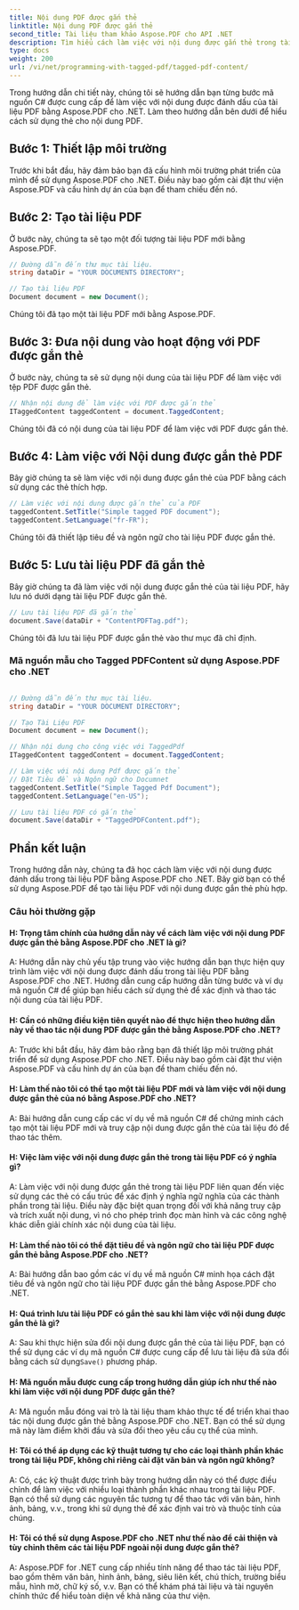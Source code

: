 ```yaml
---
title: Nội dung PDF được gắn thẻ
linktitle: Nội dung PDF được gắn thẻ
second_title: Tài liệu tham khảo Aspose.PDF cho API .NET
description: Tìm hiểu cách làm việc với nội dung được gắn thẻ trong tài liệu PDF với Aspose.PDF cho .NET. Hướng dẫn từng bước để sử dụng thẻ.
type: docs
weight: 200
url: /vi/net/programming-with-tagged-pdf/tagged-pdf-content/
---
```

Trong hướng dẫn chi tiết này, chúng tôi sẽ hướng dẫn bạn từng bước mã nguồn C# được cung cấp để làm việc với nội dung được đánh dấu của tài liệu PDF bằng Aspose.PDF cho .NET. Làm theo hướng dẫn bên dưới để hiểu cách sử dụng thẻ cho nội dung PDF.

## Bước 1: Thiết lập môi trường

Trước khi bắt đầu, hãy đảm bảo bạn đã cấu hình môi trường phát triển của mình để sử dụng Aspose.PDF cho .NET. Điều này bao gồm cài đặt thư viện Aspose.PDF và cấu hình dự án của bạn để tham chiếu đến nó.

## Bước 2: Tạo tài liệu PDF

Ở bước này, chúng ta sẽ tạo một đối tượng tài liệu PDF mới bằng Aspose.PDF.

```csharp
// Đường dẫn đến thư mục tài liệu.
string dataDir = "YOUR DOCUMENTS DIRECTORY";

// Tạo tài liệu PDF
Document document = new Document();
```

Chúng tôi đã tạo một tài liệu PDF mới bằng Aspose.PDF.

## Bước 3: Đưa nội dung vào hoạt động với PDF được gắn thẻ

Ở bước này, chúng ta sẽ sử dụng nội dung của tài liệu PDF để làm việc với tệp PDF được gắn thẻ.

```csharp
// Nhận nội dung để làm việc với PDF được gắn thẻ
ITaggedContent taggedContent = document.TaggedContent;
```

Chúng tôi đã có nội dung của tài liệu PDF để làm việc với PDF được gắn thẻ.

## Bước 4: Làm việc với Nội dung được gắn thẻ PDF

Bây giờ chúng ta sẽ làm việc với nội dung được gắn thẻ của PDF bằng cách sử dụng các thẻ thích hợp.

```csharp
// Làm việc với nội dung được gắn thẻ của PDF
taggedContent.SetTitle("Simple tagged PDF document");
taggedContent.SetLanguage("fr-FR");
```

Chúng tôi đã thiết lập tiêu đề và ngôn ngữ cho tài liệu PDF được gắn thẻ.

## Bước 5: Lưu tài liệu PDF đã gắn thẻ

Bây giờ chúng ta đã làm việc với nội dung được gắn thẻ của tài liệu PDF, hãy lưu nó dưới dạng tài liệu PDF được gắn thẻ.

```csharp
// Lưu tài liệu PDF đã gắn thẻ
document.Save(dataDir + "ContentPDFTag.pdf");
```

Chúng tôi đã lưu tài liệu PDF được gắn thẻ vào thư mục đã chỉ định.

### Mã nguồn mẫu cho Tagged PDFContent sử dụng Aspose.PDF cho .NET 

```csharp

// Đường dẫn đến thư mục tài liệu.
string dataDir = "YOUR DOCUMENT DIRECTORY";

// Tạo Tài Liệu PDF
Document document = new Document();

// Nhận nội dung cho công việc với TaggedPdf
ITaggedContent taggedContent = document.TaggedContent;

// Làm việc với nội dung Pdf được gắn thẻ
// Đặt Tiêu đề và Ngôn ngữ cho Documnet
taggedContent.SetTitle("Simple Tagged Pdf Document");
taggedContent.SetLanguage("en-US");

// Lưu tài liệu PDF có gắn thẻ
document.Save(dataDir + "TaggedPDFContent.pdf");

```
## Phần kết luận

Trong hướng dẫn này, chúng ta đã học cách làm việc với nội dung được đánh dấu trong tài liệu PDF bằng Aspose.PDF cho .NET. Bây giờ bạn có thể sử dụng Aspose.PDF để tạo tài liệu PDF với nội dung được gắn thẻ phù hợp.

### Câu hỏi thường gặp

#### H: Trọng tâm chính của hướng dẫn này về cách làm việc với nội dung PDF được gắn thẻ bằng Aspose.PDF cho .NET là gì?

A: Hướng dẫn này chủ yếu tập trung vào việc hướng dẫn bạn thực hiện quy trình làm việc với nội dung được đánh dấu trong tài liệu PDF bằng Aspose.PDF cho .NET. Hướng dẫn cung cấp hướng dẫn từng bước và ví dụ mã nguồn C# để giúp bạn hiểu cách sử dụng thẻ để xác định và thao tác nội dung của tài liệu PDF.

#### H: Cần có những điều kiện tiên quyết nào để thực hiện theo hướng dẫn này về thao tác nội dung PDF được gắn thẻ bằng Aspose.PDF cho .NET?

A: Trước khi bắt đầu, hãy đảm bảo rằng bạn đã thiết lập môi trường phát triển để sử dụng Aspose.PDF cho .NET. Điều này bao gồm cài đặt thư viện Aspose.PDF và cấu hình dự án của bạn để tham chiếu đến nó.

#### H: Làm thế nào tôi có thể tạo một tài liệu PDF mới và làm việc với nội dung được gắn thẻ của nó bằng Aspose.PDF cho .NET?

A: Bài hướng dẫn cung cấp các ví dụ về mã nguồn C# để chứng minh cách tạo một tài liệu PDF mới và truy cập nội dung được gắn thẻ của tài liệu đó để thao tác thêm.

#### H: Việc làm việc với nội dung được gắn thẻ trong tài liệu PDF có ý nghĩa gì?

A: Làm việc với nội dung được gắn thẻ trong tài liệu PDF liên quan đến việc sử dụng các thẻ có cấu trúc để xác định ý nghĩa ngữ nghĩa của các thành phần trong tài liệu. Điều này đặc biệt quan trọng đối với khả năng truy cập và trích xuất nội dung, vì nó cho phép trình đọc màn hình và các công nghệ khác diễn giải chính xác nội dung của tài liệu.

#### H: Làm thế nào tôi có thể đặt tiêu đề và ngôn ngữ cho tài liệu PDF được gắn thẻ bằng Aspose.PDF cho .NET?

A: Bài hướng dẫn bao gồm các ví dụ về mã nguồn C# minh họa cách đặt tiêu đề và ngôn ngữ cho tài liệu PDF được gắn thẻ bằng Aspose.PDF cho .NET.

#### H: Quá trình lưu tài liệu PDF có gắn thẻ sau khi làm việc với nội dung được gắn thẻ là gì?

 A: Sau khi thực hiện sửa đổi nội dung được gắn thẻ của tài liệu PDF, bạn có thể sử dụng các ví dụ mã nguồn C# được cung cấp để lưu tài liệu đã sửa đổi bằng cách sử dụng`Save()` phương pháp.

#### H: Mã nguồn mẫu được cung cấp trong hướng dẫn giúp ích như thế nào khi làm việc với nội dung PDF được gắn thẻ?

A: Mã nguồn mẫu đóng vai trò là tài liệu tham khảo thực tế để triển khai thao tác nội dung được gắn thẻ bằng Aspose.PDF cho .NET. Bạn có thể sử dụng mã này làm điểm khởi đầu và sửa đổi theo yêu cầu cụ thể của mình.

#### H: Tôi có thể áp dụng các kỹ thuật tương tự cho các loại thành phần khác trong tài liệu PDF, không chỉ riêng cài đặt văn bản và ngôn ngữ không?

A: Có, các kỹ thuật được trình bày trong hướng dẫn này có thể được điều chỉnh để làm việc với nhiều loại thành phần khác nhau trong tài liệu PDF. Bạn có thể sử dụng các nguyên tắc tương tự để thao tác với văn bản, hình ảnh, bảng, v.v., trong khi sử dụng thẻ để xác định vai trò và thuộc tính của chúng.

#### H: Tôi có thể sử dụng Aspose.PDF cho .NET như thế nào để cải thiện và tùy chỉnh thêm các tài liệu PDF ngoài nội dung được gắn thẻ?

A: Aspose.PDF for .NET cung cấp nhiều tính năng để thao tác tài liệu PDF, bao gồm thêm văn bản, hình ảnh, bảng, siêu liên kết, chú thích, trường biểu mẫu, hình mờ, chữ ký số, v.v. Bạn có thể khám phá tài liệu và tài nguyên chính thức để hiểu toàn diện về khả năng của thư viện.